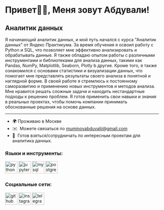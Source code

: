 Привет👋🏽, Меня зовут Абдували!
================================================================================================================================

Аналитик данных
------------

Я начинающий аналитик данных, и мой путь начался с курса "Аналитик данных" от Яндекс Практикума. За время обучения я освоил работу с Python и SQL, что позволяет мне эффективно анализировать и обрабатывать данные. Я также обладаю опытом работы с различными инструментами и библиотеками для анализа данных, такими как Pandas, NumPy, Matplotlib, Seaborn, Plotly b другие. Кроме того, я также ознакомился с основами статистики и визуализации данных, что помогает мне представлять результаты своего анализа в понятной и наглядной форме. В своей работе я стремлюсь к постоянному саморазвитию и применению новых инструментов и методов анализа. Мне нравится решать сложные задачи и находить нестандартные подходы к решению проблем. Я готов применить свои навыки и знания в реальных проектах, чтобы помочь компании принимать обоснованные решения на основе данных.

***

* 🌍  Проживаю в Москве 
* ✉️  Можете связаться по [muminovabduvalii@gmail.com](mailto:muminovabduvalii@gmail.com)
* 🤝  Готов взяться/сотрудничать по интересным проектам для аналитика данных.

### Языки и инструменты:

[<img src='https://cdn.jsdelivr.net/npm/simple-icons@3.0.1/icons/python.svg' alt='python' height='40'>](0)     [<img src='https://cdn.jsdelivr.net/npm/simple-icons@3.0.1/icons/jupyter.svg' alt='jupyter' height='40'>](0)     [<img src='https://cdn.jsdelivr.net/npm/simple-icons@3.0.1/icons/mysql.svg' alt='mysql' height='40'>](0)     [<img src='https://cdn.jsdelivr.net/npm/simple-icons@3.0.1/icons/postgresql.svg' alt='postgresql' height='40'>](0)  

### Социальные сети:

[<img src='https://cdn.jsdelivr.net/npm/simple-icons@3.0.1/icons/github.svg' alt='github' height='40'>](https://github.com/AbduvaliMuminov)     [<img src='https://cdn.jsdelivr.net/npm/simple-icons@3.0.1/icons/instagram.svg' alt='instagram' height='40'>](https://www.instagram.com/muminovvali/)     [<img src='https://cdn.jsdelivr.net/npm/simple-icons@3.0.1/icons/telegram.svg' alt='telegram' height='40'>](https://t.me/ValiZemo)  


